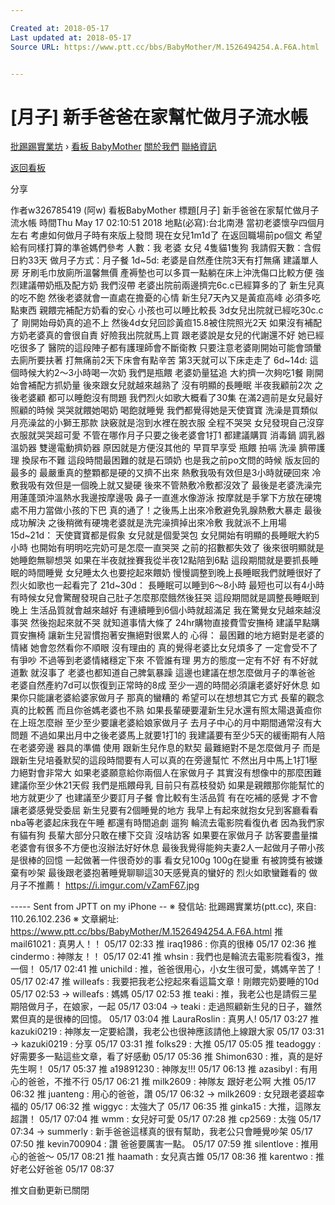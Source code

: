 ```yaml
---

Created at: 2018-05-17
Last updated at: 2018-05-17
Source URL: https://www.ptt.cc/bbs/BabyMother/M.1526494254.A.F6A.html


---
```


# [月子] 新手爸爸在家幫忙做月子流水帳


[批踢踢實業坊](https://www.ptt.cc/bbs/) › [看板 BabyMother](https://www.ptt.cc/bbs/BabyMother/index.html) [關於我們](https://www.ptt.cc/about.html) [聯絡資訊](https://www.ptt.cc/contact.html)

[返回看板](https://www.ptt.cc/bbs/BabyMother/index.html)

分享

作者w326785419 (阿w)
看板BabyMother
標題\[月子\] 新手爸爸在家幫忙做月子流水帳
時間Thu May 17 02:10:51 2018
地點(必寫):台北南港 當初老婆懷孕四個月左右 考慮如何做月子時有來版上發問 現在女兒1m1d了 在返回職場前po個文 希望給有同樣打算的準爸媽們參考 人數：我 老婆 女兒 4隻貓1隻狗 我請假天數：含假日約33天 做月子方式：月子餐 1d~5d: 老婆是自然產住院3天有打無痛 建議單人房 牙刷毛巾放廁所溫馨無價 產褥墊也可以多買一點躺在床上沖洗傷口比較方便 強烈建議帶奶瓶及配方奶 我們沒帶 老婆出院前兩邊擠完6c.c已經算多的了 新生兒真的吃不飽 然後老婆就會一直處在擔憂的心情 新生兒7天內又是黃疸高峰 必須多吃點東西 親餵完補配方奶看的安心 小孩也可以睡比較長 3d女兒出院就已經吃30c.c了 剛開始母奶真的追不上 然後4d女兒回診黃疸15.8被住院照光2天 如果沒有補配方奶老婆真的會很自責 好險我出院就馬上買 跟老婆說是女兒的代謝還不好 她已經吃很多了 醫院的這段陣子都有護理師會不斷衛教 只要注意老婆剛開始可能會頭暈去廁所要扶著 打無痛前2天下床會有點辛苦 第3天就可以下床走走了 6d~14d: 這個時候大約2～3小時喝一次奶 我們是瓶餵 老婆奶量猛追 大約擠一次夠吃1餐 剛開始會補配方抓奶量 後來跟女兒就越來越熟了 沒有明顯的長睡眠 半夜我顧前2次 之後老婆顧 都可以睡飽沒有問題 我們烈火如歌大概看了30集 在滿2週前是女兒最好照顧的時候 哭哭就餵她喝奶 喝飽就睡覺 我們都覺得她是天使寶寶 洗澡是買類似月亮澡盆的小獅王那款 訣竅就是泡到水裡在脫衣服 全程不哭哭 女兒發現自己沒穿衣服就哭哭超可愛 不管在哪作月子只要之後老婆會1打1 都建議購買 消毒鍋 調乳器 溫奶器 雙邊電動擠奶器 原因就是方便沒其他的 早買早享受 瓶餵 拍嗝 洗澡 臍帶護理 換尿布不難 這段時間最困難的就是石頭奶 也是我之前po文問的時候 版友回的最多的 最嚴重真的整顆都是硬的又擠不出來 熱敷我吸有效但是3小時就硬回來 冷敷我吸有效但是一個晚上就又變硬 後來不管熱敷冷敷都沒效了 最後是老婆洗澡完 用蓮蓬頭沖溫熱水我邊按摩邊吸 鼻子一直進水像游泳 按摩就是手掌下方放在硬塊處不用力當做小孩的下巴 真的通了！之後馬上出來冷敷避免乳腺熱敷大暴走 最後成功解決 之後稍微有硬塊老婆就是洗完澡擠掉出來冷敷 我就派不上用場 15d~21d： 天使寶寶都是假象 女兒就是個愛哭包 女兒開始有明顯的長睡眠大約5小時 也開始有明明吃完奶可是怎麼一直哭哭 之前的招數都失效了 後來很明顯就是她睡飽無聊想哭 如果在半夜就挫賽我從半夜12點陪到6點 這段期間就是要抓長睡眠的時間睡覺 女兒睡太久也要挖起來餵奶 慢慢調整到晚上長睡眠我們就睡很好了 烈火如歌也一起看完了 21d~30d： 長睡眠可以睡到6～8小時 最短也可以有4小時 有時候女兒會驚醒發現自己肚子怎麼那麼餓然後狂哭 這段期間就是調整長睡眠到晚上 生活品質就會越來越好 有連續睡到6個小時就超滿足 我在驚覺女兒越來越沒事哭 然後抱起來就不哭 就知道事情大條了 24hr購物直接費雪安撫椅 建議早點購買安撫椅 讓新生兒習慣抱著安撫絕對很累人的 心得： 最困難的地方絕對是老婆的情緒 她會忽然看你不順眼 沒有理由的 真的覺得老婆比女兒煩多了 一定會受不了有爭吵 不過等到老婆情緒穩定下來 不管誰有理 男方的態度一定有不好 有不好就道歉 就沒事了 老婆也都知道自己脾氣暴躁 這邊也建議在想怎麼做月子的準爸爸 老婆自然產約7d可以恢復到正常時的8成 至少一週的時間必須讓老婆好好休息 如果你只能讓老婆給婆家做月子 那真的蠻糟的 希望可以在想想其它方式 長輩的觀念真的比較舊 而且你爸媽老婆也不熟 如果長輩硬要灌新生兒水還有照太陽退黃疸你在上班怎麼辦 至少至少要讓老婆給娘家做月子 去月子中心的月中期間通常沒有大問題 不過如果出月中之後老婆馬上就要1打1的 我建議要有至少5天的緩衝期有人陪在老婆旁邊 器具的準備 使用 跟新生兒作息的默契 最難絕對不是怎麼做月子 而是跟新生兒培養默契的這段時間要有人可以真的在旁邊幫忙 不然出月中馬上1打1壓力絕對會非常大 如果老婆願意給你兩個人在家做月子 其實沒有想像中的那麼困難 建議你至少休21天假 我們是瓶餵母乳 目前只有荔枝發奶 如果是親餵那你能幫忙的地方就更少了 也建議至少要訂月子餐 會比較有生活品質 有在吃補的感覺 才不會讓老婆感覺受委屈 新生兒要有2個睡覺的地方 我早上有起來就抱女兒到客廳看看nba等老婆起床我在午睡 都還有時間追劇 遛狗 輪流去電影院看復仇者 因為我們家有貓有狗 長輩大部分只敢在樓下交貨 沒啥訪客 如果要在家做月子 訪客要盡量擋 老婆會有很多不方便也沒辦法好好休息 最後我覺得能夠夫妻2人一起做月子帶小孩是很棒的回憶 一起做著一件很奇妙的事 看女兒100g 100g在變重 有被誇獎有被嫌棄有吵架 最後跟老婆抱著睡覺聊聊這30天感覺真的蠻好的 烈火如歌蠻難看的 做月子不推薦！ <https://i.imgur.com/vZamF67.jpg>

\----- Sent from JPTT on my iPhone -- ※ 發信站: 批踢踢實業坊(ptt.cc), 來自: 110.26.102.236 ※ 文章網址: <https://www.ptt.cc/bbs/BabyMother/M.1526494254.A.F6A.html>
推 mail61021 : 真男人！！ 05/17 02:33
推 iraq1986 : 你真的很棒 05/17 02:36
推 cindermo : 神隊友！！ 05/17 02:41
推 whsin : 我們也是輪流去電影院看復3，推一個！ 05/17 02:41
推 unichild : 推，爸爸很用心，小女生很可愛，媽媽辛苦了！ 05/17 02:47
推 willeafs : 我要把我老公挖起來看這篇文章！剛餵完奶要睡的10d 05/17 02:53
→ willeafs : 媽媽 05/17 02:53
推 teaki : 推，我老公也是請假三星期陪做月子，在娘家，一起 05/17 03:04
→ teaki : 走過照顧新生兒的日子，雖然累但真的是很棒的回憶。 05/17 03:04
推 LauraRoslin : 真男人! 05/17 03:27
推 kazuki0219 : 神隊友一定要給讚，我老公也很神應該請他上線跟大家 05/17 03:31
→ kazuki0219 : 分享 05/17 03:31
推 folks29 : 大推 05/17 05:05
推 teadoggy : 好需要多一點這些文章，看了好感動 05/17 05:36
推 Shimon630 : 推，真的是好先生啊！ 05/17 05:37
推 a19891230 : 神隊友!!! 05/17 06:13
推 azasibyl : 有用心的爸爸，不推不行 05/17 06:21
推 milk2609 : 神隊友 跟好老公啊 大推 05/17 06:32
推 juanteng : 用心的爸爸，讚 05/17 06:32
→ milk2609 : 女兒跟老婆超幸福的 05/17 06:32
推 wiggyc : 太強大了 05/17 06:35
推 ginka15 : 大推，這隊友超讚！ 05/17 07:04
推 wmm : 女兒好可愛 05/17 07:28
推 cp2569 : 太強 05/17 07:34
→ summerly : 新手爸爸這樣真的很有幫助，我老公只會睡覺吵架 05/17 07:50
推 kevin700904 : 讚 爸爸要厲害一點。 05/17 07:59
推 silentlove : 推用心的爸爸～ 05/17 08:21
推 haamath : 女兒真古錐 05/17 08:36
推 karentwo : 推好老公好爸爸 05/17 08:37

推文自動更新已關閉

